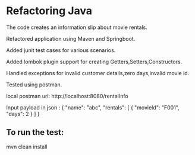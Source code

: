 # Refactoring Java

The code creates an information slip about movie rentals.

Refactored application using Maven and Springboot.

Added junit test cases for various scenarios.

Added lombok plugin support for creating Getters,Setters,Constructors.

Handled exceptions for invalid customer details,zero days,invalid movie id.

Tested using postman.

local postman url: http://localhost:8080/rentalInfo

Input payload in json :  { "name": "abc", "rentals": [ { "movieId": "F001", "days": 2 } ] }


## To run the test:
mvn clean install
